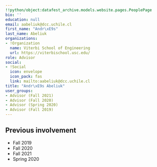 ```yaml
---
!!python/object:datafest_archive.models.website.pages.PeoplePage
bio: ''
education: null
email: aabeliuk@dcc.uchile.cl
first_name: "Andr\xE9s"
last_name: Abeliuk
organizations:
- !Organization
  name: Viterbi School of Engineering
  url: https://viterbischool.usc.edu/
role: Advisor
social:
- !Social
  icon: envelope
  icon_pack: fas
  link: mailto:aabeliuk@dcc.uchile.cl
title: "Andr\xE9s Abeliuk"
user_groups:
- Advisor (Fall 2021)
- Advisor (Fall 2020)
- Advisor (Spring 2020)
- Advisor (Fall 2019)
---
```


## Previous involvement

* Fall 2019
* Fall 2020
* Fall 2021
* Spring 2020